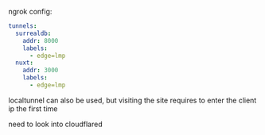 ngrok config:

```yml
tunnels:
  surrealdb:
    addr: 8000
    labels:
      - edge=lmp
  nuxt:
    addr: 3000
    labels:
      - edge=lmp
```

localtunnel can also be used, but visiting the site requires to enter the client ip the first time

need to look into cloudflared

